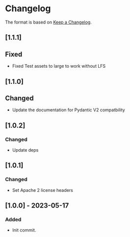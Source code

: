 # Changelog

The format is based on [Keep a Changelog](https://keepachangelog.com/en/1.0.0/).

## [1.1.1]
## Fixed
- Fixed Test assets to large to work without LFS

## [1.1.0]
## Changed
- Update the documentation for Pydantic V2 compatbility

## [1.0.2]
### Changed
- Update deps

## [1.0.1]
### Changed
- Set Apache 2 license headers

## [1.0.0] - 2023-05-17
### Added
- Init commit.

